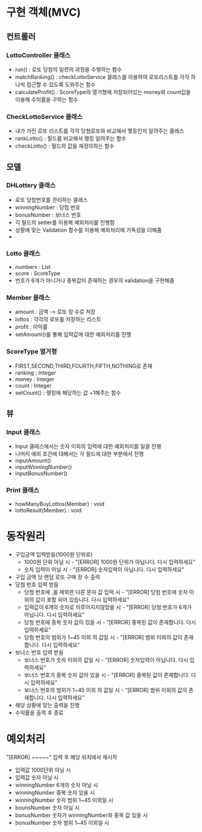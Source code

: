 # 구현 객체(MVC)
## 컨트롤러
### LottoController 클래스
- run() : 로또 당첨의 일련의 과정을 수행하는 함수
- matchRanking() : checkLottoService 클래스를 이용하여 로또리스트를 각각 하나씩 접근할 수 있도록 도와주는 함수
- calculateProfit() : ScoreType의 열거형에 저장되어있는 money와 count값을 이용해 수익률을 구하는 함수

### CheckLottoService 클래스
- 내가 가진 로또 리스트를 각각 당첨로또와 비교해서 몇등인지 알려주는 클래스
- rankLotto() : 필드를 비교해서 랭킹 알려주는 함수
- checkLotto() : 필드의 값을 재정의하는 함수

## 모델
### DHLottery 클래스
- 로또 당첨번호를 관리하는 클래스
- winningNumber : 당첨 번호
- bonusNumber : 보너스 번호
- 각 필드의 setter를 이용해 예외처리를 진행함
- 상황에 맞는 Validation 함수를 이용해 예외처리에 가독성을 더해줌
- 

### Lotto 클래스
- numbers : List<Integer>
- score : ScoreType
- 번호가 6개가 아니거나 중복값이 존재하는 경우의 validation을 구현해줌

### Member 클래스
- amount : 금액 -> 로또 장 수로 저장
- lottos : 각각의 로또를 저장하는 리스트
- profit : 이익률
- setAmount()를 통해 입력값에 대한 예외처리를 진행

### ScoreType 열거형
- FIRST,SECOND,THIRD,FOURTH,FIFTH,NOTHING로 존재
- ranking : Integer
- money : Integer
- count : Integer
- setCount() : 랭킹에 해당하는 값 +1해주는 함수


## 뷰
### Input 클래스
- Input 클래스에서는 숫자 이외의 입력에 대한 예외처리를 일괄 진행
- 나머지 예외 조건에 대해서는 각 필드에 대한 부분에서 진행
- inputAmount()
- inputWinningNumber()
- inputBonusNumber()

### Print 클래스
- howManyBuyLottos(Member) : void
- lottoResult(Member) : void

# 동작원리
- 구입금액 입력받음(1000원 단위로)
    - 1000원 단위 아닐 시 - "[ERROR] 1000원 단위가 아닙니다. 다시 입력하세요"
    - 숫자 입력이 아닐 시 - "[ERROR] 숫자입력이 아닙니다. 다시 입력하세요"
- 구입 금액 당 랜덤 로또 구매 장 수 출력
- 당첨 번호 입력 받음
  - 당첨 번호에 ,를 제외한 다른 문자 값 입력 시 - "[ERROR] 당첨 번호에 숫자 이외의 값이 포함 되어 있습니다. 다시 입력하세요"
  - 입력값이 6개의 숫자로 이루어지지않았을 시 - "[ERROR] 당첨 번호가 6개가 아닙니다. 다시 입력하세요"
  - 당첨 번호에 중복 숫자 값이 있을 시 - "[ERROR] 중복된 값이 존재합니다. 다시 입력하세요"
  - 당첨 번호의 범위가 1~45 이외 의 값일 시 - "[ERROR] 범위 이외의 값이 존재합니다. 다시 입력하세요"
- 보너스 번호 입력 받음
    - 보너스 번호가 숫자 이외의 값일 시 - "[ERROR] 숫자입력이 아닙니다. 다시 입력하세요"
    - 보너스 번호가 중복 숫자 값이 있을 시 - "[ERROR] 중복된 값이 존재합니다. 다시 입력하세요"
    - 보너스 번호의 범위가 1~45 이외 의 값일 시 - "[ERROR] 범위 이외의 값이 존재합니다. 다시 입력하세요"
- 해당 상황에 맞는 출력을 진행
- 수익률을 출력 후 종료


# 예외처리
"[ERROR] ~~~~~" 입력 후 해당 위치에서 재시작
- 입력값 1000단위 아닐 시
- 입력값 숫자 아닐 시
- winningNumber 6개의 숫자 아닐 시
- winningNumber 중복 숫자 있을 시
- winningNumber 숫자 범위 1~45 이외일 시
- bounsNumber 숫자 아닐 시
- bonusNumber 숫자가 winningNumber와 중복 값 있을 시
- bonusNumber 숫자 범위 1~45 이외일 시